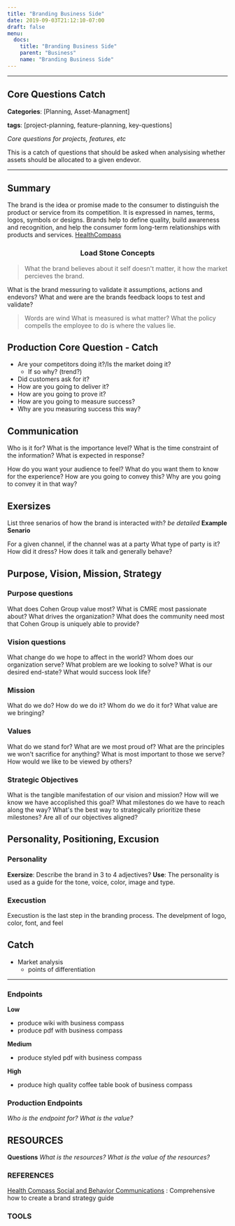 ```yaml
---
title: "Branding Business Side"
date: 2019-09-03T21:12:10-07:00
draft: false
menu:
  docs:
    title: "Branding Business Side"
    parent: "Business"
    name: "Branding Business Side"
---
```


---
## Core Questions Catch

__Categories__: [Planning, Asset-Managment]

__tags__: [project-planning, feature-planning, key-questions]

*Core questions for projects, features, etc*

This is a catch of questions that should be asked when analysising whether assets should be allocated to a given endevor.

---
## Summary
The brand is the idea or promise made to the consumer to distinguish the product or service from its competition. It is expressed in names, terms, logos, symbols or designs. Brands help to define quality, build awareness and recognition, and help the consumer form long-term relationships with products and services. [ HealthCompass](https://www.thehealthcompass.org/how-to-guides/how-create-brand-strategy-part-3-developing-personality-and-look-brand)

### <center>Load Stone Concepts</center>
>What the brand believes about it self doesn't matter, it how the market percieves the brand.

What is the brand messuring to validate it assumptions, actions and endevors?
What and were are the brands feedback loops to test and validate?

>Words are wind
What is measured is what matter?
What the policy compells the employee to do is where the values lie.

## Production Core Question -  Catch
- Are your competitors doing it?/Is the market doing it?
  - If so why? (trend?)
- Did customers ask for it?
- How are you going to deliver it?
- How are you going to prove it?
- How are you going to measure success?
- Why are you measuring success this way?



## Communication
Who is it for?
What is the importance level?
What is the time constraint of the information?
What is expected in response?


How do you want your audience to feel?
What do you want them to know for the experience?
How are you going to convey this?
Why are you going to convey it in that way?

## Exersizes
List three senarios of how the brand is interacted with?
*be detailed*
__Example Senario__

For a given channel, if the channel was at a party
What type of party is it?
How did it dress?
How does it talk and generally behave?

## Purpose, Vision, Mission, Strategy

### Purpose questions

What does Cohen Group value most?
What is CMRE most passionate about?
What drives the organization?
What does the community need most that Cohen Group is uniquely able to provide?


### Vision questions
What change do we hope to affect in the world?
Whom does our organization serve?
What problem are we looking to solve?
What is our desired end-state?
What would success look life?

### Mission
What do we do?
How do we do it?
Whom do we do it for?
What value are we bringing?

### Values
What do we stand for?
What are we most proud of?
What are the principles we won't sacrifice for anything?
What is most important to those we serve?
How would we like to be viewed by others?

### Strategic Objectives
What is the tangible manifestation of our vision and mission?
How will we know we have accoplished this goal?
What milestones do we have to reach along the way?
What's the best way to strategically prioritize these milestones?
Are all of our objectives aligned?


## Personality, Positioning, Excusion
### Personality
__Exersize__: Describe the brand in 3 to 4 adjectives?
__Use__: The personality is used as a guide for the tone, voice, color, image and type.

### Execustion
Execustion is the last step in the branding process. The develpment of logo, color, font, and feel

## Catch

- Market analysis
  - points of differentiation


-----
### Endpoints
__Low__
- produce wiki with business compass
- produce pdf with business compass

__Medium__
- produce styled pdf with business compass

__High__
- produce high quality coffee table book of business compass

### Production Endpoints
*Who is the endpoint for?*
*What is the value?*



## RESOURCES
__Questions__
*What is the resources?*
*What is the value of the resources?*

### REFERENCES
[Health Compass Social and Behavior Communications](https://www.thehealthcompass.org/how-to-guides/how-create-brand-strategy-part-3-developing-personality-and-look-brand)
: Comprehensive how to create a brand strategy guide

### TOOLS
